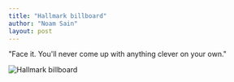 ```yaml
---
title: "Hallmark billboard"
author: "Noam Sain"
layout: post
---
```


"Face it. You'll never come up with anything clever on your own."

![Hallmark billboard](https://2.bp.blogspot.com/_8aN4krk1nsk/S231uIAqcyI/AAAAAAAAAWc/rFsUCvSlSI8/s1600/image-4.jpg "Hallmark billboard")
